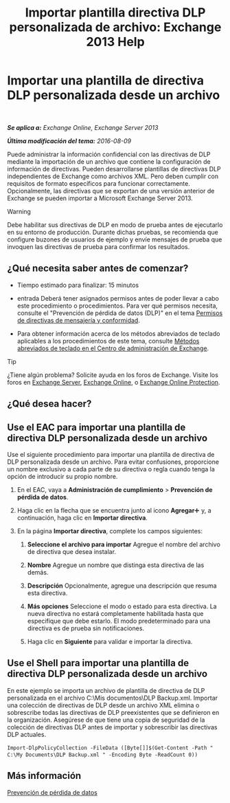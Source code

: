 ﻿---
title: 'Importar plantilla directiva DLP personalizada de archivo: Exchange 2013 Help'
TOCTitle: Importar una plantilla de directiva DLP personalizada desde un archivo
ms:assetid: 83f49dbd-f9b1-498e-b548-1529c5e1ccdb
ms:mtpsurl: https://technet.microsoft.com/es-es/library/JJ150531(v=EXCHG.150)
ms:contentKeyID: 48267680
ms.date: 04/23/2018
mtps_version: v=EXCHG.150
ms.translationtype: HT
---

# Importar una plantilla de directiva DLP personalizada desde un archivo

 

_**Se aplica a:** Exchange Online, Exchange Server 2013_

_**Última modificación del tema:** 2016-08-09_

Puede administrar la información confidencial con las directivas de DLP mediante la importación de un archivo que contiene la configuración de información de directivas. Pueden desarrollarse plantillas de directivas DLP independientes de Exchange como archivos XML. Pero deben cumplir con requisitos de formato específicos para funcionar correctamente. Opcionalmente, las directivas que se exportan de una versión anterior de Exchange se pueden importar a Microsoft Exchange Server 2013.


> [!WARNING]
> Debe habilitar sus directivas de DLP en modo de prueba antes de ejecutarlo en su entorno de producción. Durante dichas pruebas, se recomienda que configure buzones de usuarios de ejemplo y envíe mensajes de prueba que invoquen las directivas de prueba para confirmar los resultados.



## ¿Qué necesita saber antes de comenzar?

  - Tiempo estimado para finalizar: 15 minutos

  - entrada Deberá tener asignados permisos antes de poder llevar a cabo este procedimiento o procedimientos. Para ver qué permisos necesita, consulte el "Prevención de pérdida de datos (DLP)" en el tema [Permisos de directivas de mensajería y conformidad](messaging-policy-and-compliance-permissions-exchange-2013-help.md).

  - Para obtener información acerca de los métodos abreviados de teclado aplicables a los procedimientos de este tema, consulte [Métodos abreviados de teclado en el Centro de administración de Exchange](keyboard-shortcuts-in-the-exchange-admin-center-exchange-online-protection-help.md).


> [!TIP]
> ¿Tiene algún problema? Solicite ayuda en los foros de Exchange. Visite los foros en <A href="https://go.microsoft.com/fwlink/p/?linkid=60612">Exchange Server</A>, <A href="https://go.microsoft.com/fwlink/p/?linkid=267542">Exchange Online</A>, o <A href="https://go.microsoft.com/fwlink/p/?linkid=285351">Exchange Online Protection</A>.



## ¿Qué desea hacer?

## Use el EAC para importar una plantilla de directiva DLP personalizada desde un archivo

Use el siguiente procedimiento para importar una plantilla de directiva de DLP personalizada desde un archivo. Para evitar confusiones, proporcione un nombre exclusivo a cada parte de su directiva o regla cuando tenga la opción de introducir su propio nombre.

1.  En el EAC, vaya a **Administración de cumplimiento** \> **Prevención de pérdida de datos**.

2.  Haga clic en la flecha que se encuentra junto al icono **Agregar**![Agregar icono](images/JJ218640.c1e75329-d6d7-4073-a27d-498590bbb558(EXCHG.150).gif "Agregar icono") y, a continuación, haga clic en **Importar directiva**.

3.  En la página **Importar directiva**, complete los campos siguientes:
    
    1.  **Seleccione el archivo para importar** Agregue el nombre del archivo de directiva que desea instalar.
    
    2.  **Nombre** Agregue un nombre que distinga esta directiva de las demás.
    
    3.  **Descripción** Opcionalmente, agregue una descripción que resuma esta directiva.
    
    4.  **Más opciones** Seleccione el modo o estado para esta directiva. La nueva directiva no estará completamente habilitada hasta que especifique que debe estarlo. El modo predeterminado para una directiva es de prueba sin notificaciones.
    
    5.  Haga clic en **Siguiente** para validar e importar la directiva.

## Use el Shell para importar una plantilla de directiva DLP personalizada desde un archivo

En este ejemplo se importa un archivo de plantilla de directiva de DLP personalizada en el archivo C:\\Mis documentos\\DLP Backup.xml. Importar una colección de directivas de DLP desde un archivo XML elimina o sobrescribe todas las directivas de DLP preexistentes que se definieron en la organización. Asegúrese de que tiene una copia de seguridad de la colección de directivas DLP antes de importar y sobrescribir las directivas DLP actuales.

    Import-DlpPolicyCollection -FileData ([Byte[]]$(Get-Content -Path " C:\My Documents\DLP Backup.xml " -Encoding Byte -ReadCount 0))

## Más información

[Prevención de pérdida de datos](technical-overview-of-dlp-data-loss-prevention-in-exchange.md)

